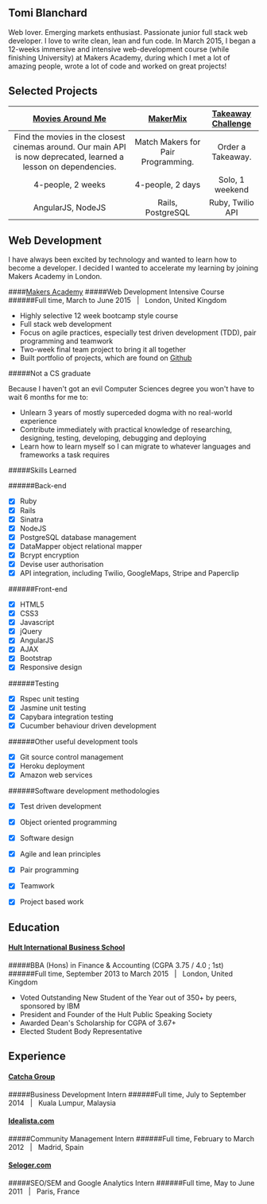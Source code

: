 ## Tomi Blanchard

Web lover. Emerging markets enthusiast. Passionate junior full stack web developer. I love to write clean, lean and fun code. In March 2015, I began a 12-weeks immersive and intensive web-development course (while finishing University) at Makers Academy, during which I met a lot of amazing people, wrote a lot of code and worked on great projects!

Selected Projects
---------------

| [Movies Around Me](https://github.com/MoviesAroundMe/MoviesAroundMe2/tree/development) | [MakerMix](https://github.com/Makermix/pair_helper) | [Takeaway Challenge](https://github.com/Tomiblanchard/takeaway-challenge) |
| :---: | :---: | :---: |
| Find the movies in the closest cinemas around. Our main API is now deprecated, learned a lesson on dependencies. | Match Makers for Pair Programming. | Order a Takeaway. |
| 4-people, 2 weeks | 4-people, 2 days | Solo, 1 weekend |
| AngularJS, NodeJS | Rails, PostgreSQL | Ruby, Twilio API |


Web Development
----------------

I have always been excited by technology and wanted to learn how to become a developer. I decided I wanted to accelerate my learning by joining Makers Academy in London.

####[Makers Academy](https://www.makersacademy.com)
#####Web Development Intensive Course
######Full time, March to June 2015 &nbsp; | &nbsp; London, United Kingdom
- Highly selective 12 week bootcamp style course
- Full stack web development
- Focus on agile practices, especially test driven development (TDD), pair programming and teamwork
- Two-week final team project to bring it all together
- Built portfolio of projects, which are found on [Github](https://github.com/Tomiblanchard)

#####Not a CS graduate

Because I haven't got an evil Computer Sciences degree you won't have to wait 6 months for me to:

- Unlearn 3 years of mostly superceded dogma with no real-world experience  
- Contribute immediately with practical knowledge of researching, designing, testing, developing, debugging and deploying  
- Learn how to learn myself so I can migrate to whatever languages and frameworks a task requires

#####Skills Learned

######Back-end
- [x] Ruby
- [x] Rails 
- [x] Sinatra
- [x] NodeJS
- [x] PostgreSQL database management
- [x] DataMapper object relational mapper
- [x] Bcrypt encryption
- [x] Devise user authorisation
- [x] API integration, including Twilio, GoogleMaps, Stripe and Paperclip

######Front-end
- [x] HTML5
- [x] CSS3
- [x] Javascript
- [x] jQuery
- [x] AngularJS
- [x] AJAX
- [x] Bootstrap
- [x] Responsive design

######Testing 
- [x] Rspec unit testing
- [x] Jasmine unit testing
- [x] Capybara integration testing
- [x] Cucumber behaviour driven development

######Other useful development tools
- [x] Git source control management
- [x] Heroku deployment
- [x] Amazon web services

######Software development methodologies
- [x] Test driven development
- [x] Object oriented programming
- [x] Software design 
- [x] Agile and lean principles
- [x] Pair programming
- [x] Teamwork
- [x] Project based work




## Education

#### [Hult International Business School](http://www.hult.edu/)
#####BBA (Hons) in Finance & Accounting (CGPA 3.75 / 4.0 ; 1st)
######Full time, September 2013 to March 2015 &nbsp; | &nbsp; London, United Kingdom

- Voted Outstanding New Student of the Year out of 350+ by peers, sponsored by IBM
- President and Founder of the Hult Public Speaking Society
- Awarded Dean's Scholarship for CGPA of 3.67+
- Elected Student Body Representative

## Experience

#### [Catcha Group](https://en.wikipedia.org/wiki/Catcha_Group)
#####Business Development Intern
######Full time, July to September 2014 &nbsp; | &nbsp; Kuala Lumpur, Malaysia 

#### [Idealista.com](http://www.idealista.com)
#####Community Management Intern
######Full time, February to March 2012 &nbsp; | &nbsp; Madrid, Spain 

#### [Seloger.com](http://www.seloger.com/)
#####SEO/SEM and Google Analytics Intern
######Full time, May to June 2011 &nbsp; | &nbsp; Paris, France
